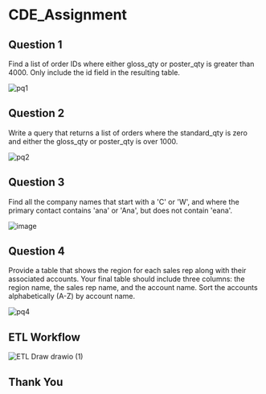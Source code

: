 # CDE_Assignment

## Question 1
Find a list of order IDs where either gloss_qty or poster_qty is greater than 4000. Only include the id field in the resulting table.
 
 ![pq1](https://github.com/user-attachments/assets/211825e5-175a-4423-9a7f-cb5083e6ba66)

## Question 2
Write a query that returns a list of orders where the standard_qty is zero and either the gloss_qty or poster_qty is over 1000.

![pq2](https://github.com/user-attachments/assets/05a3424f-3d22-4bf3-a9e0-895b3465a30b)

## Question 3
Find all the company names that start with a 'C' or 'W', and where the primary contact contains 'ana' or 'Ana', but does not contain 'eana'.

![image](https://github.com/user-attachments/assets/15d3b6ff-1b56-4e56-a84f-fd4731b752a1)

## Question 4
Provide a table that shows the region for each sales rep along with their associated accounts. Your final table should include three columns: the region name, the sales rep name, and the account name. Sort the accounts alphabetically (A-Z) by account name.

![pq4](https://github.com/user-attachments/assets/0e12b649-a447-44e1-856d-fff88c3f5c29)

## ETL Workflow
![ETL Draw drawio (1)](https://github.com/user-attachments/assets/73ed9bc8-5893-4957-accf-c168fe570538)

## Thank You
